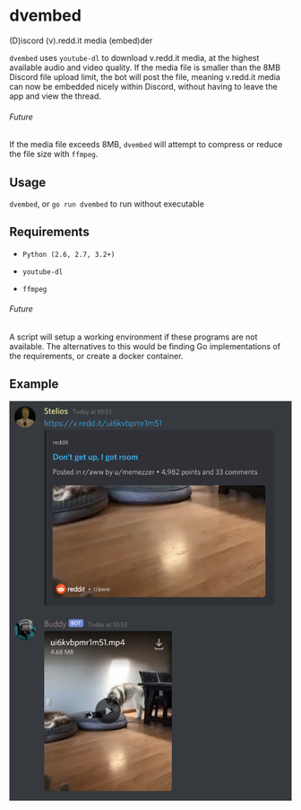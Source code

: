 # dvembed
(D)iscord (v).redd.it media (embed)der

`dvembed` uses `youtube-dl` to download v.redd.it media, at the highest available audio and video quality.
If the media file is smaller than the 8MB Discord file upload limit, the bot will post the file, meaning 
v.redd.it media can now be embedded nicely within Discord, without having to leave the app and view the 
thread.

###### Future
If the media file exceeds 8MB, `dvembed` will attempt to compress or reduce the file size with `ffmpeg`.

## Usage
`dvembed`, or `go run dvembed` to run without executable

## Requirements
- `Python (2.6, 2.7, 3.2+)`

- `youtube-dl`

- `ffmpeg`

###### Future
A script will setup a working environment if these programs are not available. The alternatives to this would be finding Go implementations of the requirements, or create a docker container.

## Example
![Example](https://github.com/kepler471/dvembed/blob/master/example.png?raw=true)
